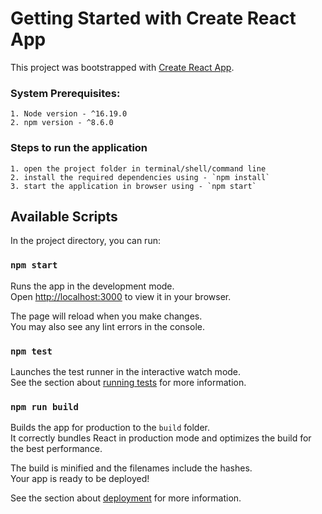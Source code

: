 # Getting Started with Create React App

This project was bootstrapped with [Create React App](https://github.com/facebook/create-react-app).

### System Prerequisites: 
    1. Node version - ^16.19.0 
    2. npm version - ^8.6.0

### Steps to run the application
    1. open the project folder in terminal/shell/command line
    2. install the required dependencies using - `npm install`
    3. start the application in browser using - `npm start`

## Available Scripts

In the project directory, you can run:

### `npm start`

Runs the app in the development mode.\
Open [http://localhost:3000](http://localhost:3000) to view it in your browser.

The page will reload when you make changes.\
You may also see any lint errors in the console.

### `npm test`

Launches the test runner in the interactive watch mode.\
See the section about [running tests](https://facebook.github.io/create-react-app/docs/running-tests) for more information.

### `npm run build`

Builds the app for production to the `build` folder.\
It correctly bundles React in production mode and optimizes the build for the best performance.

The build is minified and the filenames include the hashes.\
Your app is ready to be deployed!

See the section about [deployment](https://facebook.github.io/create-react-app/docs/deployment) for more information.

